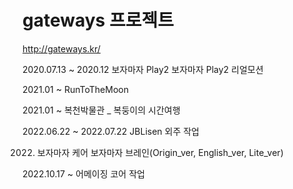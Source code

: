 # gateways 프로젝트

http://gateways.kr/

2020.07.13 ~ 2020.12 보자마자 Play2
                     보자마자 Play2 리얼모션
                     
2021.01 ~ RunToTheMoon

2021.01 ~ 복천박물관 _ 복둥이의 시간여행

2022.06.22 ~ 2022.07.22  JBLisen 외주 작업

2022.  보자마자 케어
       보자마자 브레인(Origin_ver, English_ver, Lite_ver)
       
2022.10.17 ~ 어메이징 코어 작업
